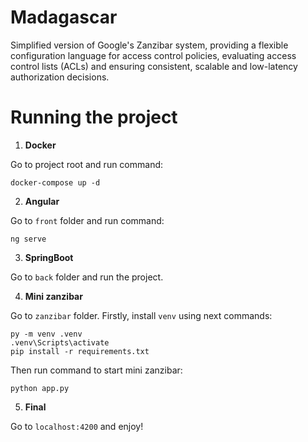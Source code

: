 # Madagascar
Simplified version of Google's Zanzibar system, providing a flexible configuration language for access control policies, evaluating access control lists (ACLs) and ensuring consistent, scalable and low-latency authorization decisions.
# Running the project

1. **Docker**

Go to project root and run command:
```
docker-compose up -d
```

2. **Angular**

Go to `front` folder and run command:
 ```
ng serve
 ```

3. **SpringBoot**

Go to `back` folder and run the project.

4. **Mini zanzibar**
   
Go to `zanzibar` folder. Firstly, install `venv` using next commands:

 ```
py -m venv .venv
.venv\Scripts\activate
pip install -r requirements.txt
 ```

Then run command to start mini zanzibar:
 ```
python app.py
 ```

5. **Final**

Go to `localhost:4200` and enjoy!
